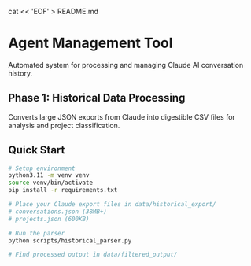 cat << 'EOF' > README.md
# Agent Management Tool

Automated system for processing and managing Claude AI conversation history.

## Phase 1: Historical Data Processing

Converts large JSON exports from Claude into digestible CSV files for analysis and project classification.

## Quick Start

```bash
# Setup environment
python3.11 -m venv venv
source venv/bin/activate
pip install -r requirements.txt

# Place your Claude export files in data/historical_export/
# conversations.json (38MB+)
# projects.json (600KB)

# Run the parser
python scripts/historical_parser.py

# Find processed output in data/filtered_output/
